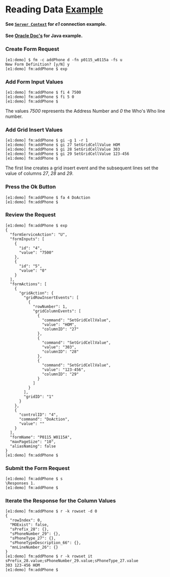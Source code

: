 # Reading Data [Example](../README.md#examples)

#### See [`Server Context`](./cmd-sv.md#examples) for _e1_ connection example.

#### See [Oracle Doc's](https://docs.oracle.com/cd/E53430_01/EOTJC/perform_ais_formsvc_calls.htm#EOTJC180) for Java example.

### Create Form Request
```
[e1:demo] $ fm -c addPhone d -fn p0115_w0115a -fs u
New Form Definition? [y/N] y
[e1:demo] fm:addPhone $ exp
```

### Add Form Input Values
```
[e1:demo] fm:addPhone $ fi 4 7500  
[e1:demo] fm:addPhone $ fi 5 0
[e1:demo] fm:addPhone $ 
```
The values _7500_ represents the Address Number and _0_ the Who's Who line number.

### Add Grid Insert Values
```
[e1:demo] fm:addPhone $ gi -g 1 -r 1
[e1:demo] fm:addPhone $ gi 27 SetGridCellValue HOM
[e1:demo] fm:addPhone $ gi 28 SetGridCellValue 303
[e1:demo] fm:addPhone $ gi 29 SetGridCellValue 123-456
[e1:demo] fm:addPhone $ 
```
The first line creates a grid insert event and the subsequent lines set the value of columns _27_, _28_ and _29_.

### Press the Ok Button
```
[e1:demo] fm:addPhone $ fa 4 DoAction
[e1:demo] fm:addPhone $ 
```

### Review the Request
```
[e1:demo] fm:addPhone $ exp
{
  "formServiceAction": "U",
  "formInputs": [
    {
      "id": "4",
      "value": "7500"
    },
    {
      "id": "5",
      "value": "0"
    }
  ],
  "formActions": [
    {
      "gridAction": {
        "gridRowInsertEvents": [
          {
            "rowNumber": 1,
            "gridColumnEvents": [
              {
                "command": "SetGridCellValue",
                "value": "HOM",
                "columnID": "27"
              },
              {
                "command": "SetGridCellValue",
                "value": "303",
                "columnID": "28"
              },
              {
                "command": "SetGridCellValue",
                "value": "123-456",
                "columnID": "29"
              }
            ]
          }
        ],
        "gridID": "1"
      }
    },
    {
      "controlID": "4",
      "command": "DoAction",
      "value": ""
    }
  ],
  "formName": "P0115_W0115A",
  "maxPageSize": "10",
  "aliasNaming": false
}
[e1:demo] fm:addPhone $ 
```

### Submit the Form Request
```
[e1:demo] fm:addPhone $ s
\Responses 1.
[e1:demo] fm:addPhone $
```

### Iterate the Response for the Column Values
```
[e1:demo] fm:addPhone $ r -k rowset -d 0
{
  "rowIndex": 0,
  "MOExist": false,
  "sPrefix_28": {},
  "sPhoneNumber_29": {},
  "sPhoneType_27": {},
  "sPhoneTypeDescription_66": {},
  "mnLineNumber_26": {}
}
[e1:demo] fm:addPhone $ r -k rowset it sPrefix_28.value;sPhoneNumber_29.value;sPhoneType_27.value
303	123-456	HOM	
[e1:demo] fm:addPhone $ 
```

